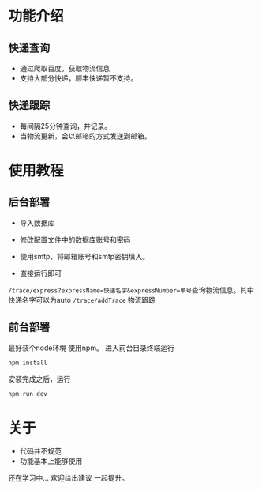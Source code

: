 # 功能介绍
## 快递查询
-  通过爬取百度，获取物流信息
- 支持大部分快递，顺丰快递暂不支持。
## 快递跟踪
- 每间隔25分钟查询，并记录。
- 当物流更新，会以邮箱的方式发送到邮箱。

# 使用教程

## 后台部署

- 导入数据库
- 修改配置文件中的数据库账号和密码
- 使用smtp，将邮箱账号和smtp密钥填入。

- 直接运行即可

`/trace/express?expressName=快递名字&expressNumber=单号`查询物流信息。其中快递名字可以为auto
`/trace/addTrace` 物流跟踪

## 前台部署
最好装个node环境
使用npm。
进入前台目录终端运行
```bash
npm install
```

安装完成之后，运行

```bash
npm run dev
```

# 关于

- 代码并不规范
- 功能基本上能够使用

还在学习中... 欢迎给出建议
一起提升。